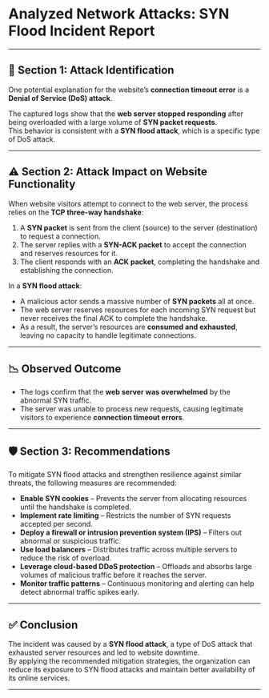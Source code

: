 # Analyzed Network Attacks: SYN Flood Incident Report

---

## 🔎 Section 1: Attack Identification
One potential explanation for the website’s **connection timeout error** is a **Denial of Service (DoS) attack**.  

The captured logs show that the **web server stopped responding** after being overloaded with a large volume of **SYN packet requests**.  
This behavior is consistent with a **SYN flood attack**, which is a specific type of DoS attack.

---

## ⚠️ Section 2: Attack Impact on Website Functionality
When website visitors attempt to connect to the web server, the process relies on the **TCP three-way handshake**:

1. A **SYN packet** is sent from the client (source) to the server (destination) to request a connection.  
2. The server replies with a **SYN-ACK packet** to accept the connection and reserves resources for it.  
3. The client responds with an **ACK packet**, completing the handshake and establishing the connection.  

In a **SYN flood attack**:
- A malicious actor sends a massive number of **SYN packets** all at once.  
- The web server reserves resources for each incoming SYN request but never receives the final ACK to complete the handshake.  
- As a result, the server’s resources are **consumed and exhausted**, leaving no capacity to handle legitimate connections.  

---

## 📉 Observed Outcome
- The logs confirm that the **web server was overwhelmed** by the abnormal SYN traffic.  
- The server was unable to process new requests, causing legitimate visitors to experience **connection timeout errors**.  

---

## 🛡️ Section 3: Recommendations
To mitigate SYN flood attacks and strengthen resilience against similar threats, the following measures are recommended:

- **Enable SYN cookies** – Prevents the server from allocating resources until the handshake is completed.  
- **Implement rate limiting** – Restricts the number of SYN requests accepted per second.  
- **Deploy a firewall or intrusion prevention system (IPS)** – Filters out abnormal or suspicious traffic.  
- **Use load balancers** – Distributes traffic across multiple servers to reduce the risk of overload.  
- **Leverage cloud-based DDoS protection** – Offloads and absorbs large volumes of malicious traffic before it reaches the server.  
- **Monitor traffic patterns** – Continuous monitoring and alerting can help detect abnormal traffic spikes early.  

---

## ✅ Conclusion
The incident was caused by a **SYN flood attack**, a type of DoS attack that exhausted server resources and led to website downtime.  
By applying the recommended mitigation strategies, the organization can reduce its exposure to SYN flood attacks and maintain better availability of its online services.  

---
